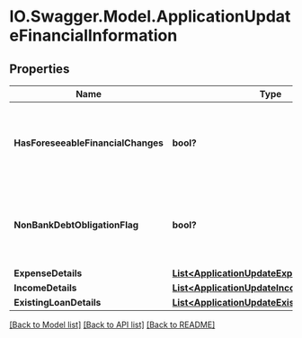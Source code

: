 # IO.Swagger.Model.ApplicationUpdateFinancialInformation
## Properties

Name | Type | Description | Notes
------------ | ------------- | ------------- | -------------
**HasForeseeableFinancialChanges** | **bool?** | Indicates whether any foreseeable changes in customer&#x27;s financial circumstances. | [optional] 
**NonBankDebtObligationFlag** | **bool?** | Indicates if the applicant has any loan with any non-banking financial organization. | [optional] 
**ExpenseDetails** | [**List&lt;ApplicationUpdateExpenseDetails&gt;**](ApplicationUpdateExpenseDetails.md) |  | [optional] 
**IncomeDetails** | [**List&lt;ApplicationUpdateIncomeDetails&gt;**](ApplicationUpdateIncomeDetails.md) |  | [optional] 
**ExistingLoanDetails** | [**List&lt;ApplicationUpdateExistingLoanDetails&gt;**](ApplicationUpdateExistingLoanDetails.md) |  | [optional] 

[[Back to Model list]](../README.md#documentation-for-models) [[Back to API list]](../README.md#documentation-for-api-endpoints) [[Back to README]](../README.md)

